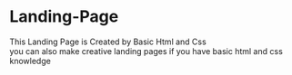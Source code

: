 # Landing-Page
This Landing Page is Created by Basic Html and Css  
you can also make creative landing pages if you have basic html and css knowledge
